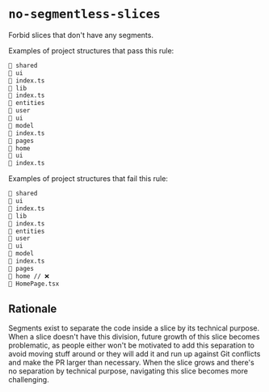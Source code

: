 # `no-segmentless-slices`

Forbid slices that don't have any segments.

Examples of project structures that pass this rule:

```md
📂 shared
📂 ui
📄 index.ts
📂 lib
📄 index.ts
📂 entities
📂 user
📂 ui
📂 model
📄 index.ts
📂 pages
📂 home
📂 ui
📄 index.ts
```

Examples of project structures that fail this rule:

```md
📂 shared
📂 ui
📄 index.ts
📂 lib
📄 index.ts
📂 entities
📂 user
📂 ui
📂 model
📄 index.ts
📂 pages
📂 home // ❌
📄 HomePage.tsx
```

## Rationale

Segments exist to separate the code inside a slice by its technical purpose. When a slice doesn't have this division, future growth of this slice becomes problematic, as people either won't be motivated to add this separation to avoid moving stuff around or they will add it and run up against Git conflicts and make the PR larger than necessary. When the slice grows and there's no separation by technical purpose, navigating this slice becomes more challenging.
